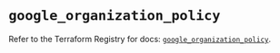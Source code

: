 # `google_organization_policy`

Refer to the Terraform Registry for docs: [`google_organization_policy`](https://registry.terraform.io/providers/hashicorp/google-beta/6.22.0/docs/resources/google_organization_policy).
